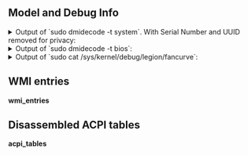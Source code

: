 ## **Model and Debug Info**


<details>
<summary>
Output of `sudo dmidecode -t system`. With Serial Number and UUID removed for privacy:
</summary>

```text
sysinfo
```
</details>
<details>
<summary>
Output of `sudo dmidecode -t bios`:
</summary>

```text
biosinfo
```
</details>
<details>
<summary>
Output of `sudo cat /sys/kernel/debug/legion/fancurve`:
</summary>

```text
fancurves
```
</details>

## **WMI entries**
**wmi_entries**

## **Disassembled ACPI tables**
**acpi_tables**
